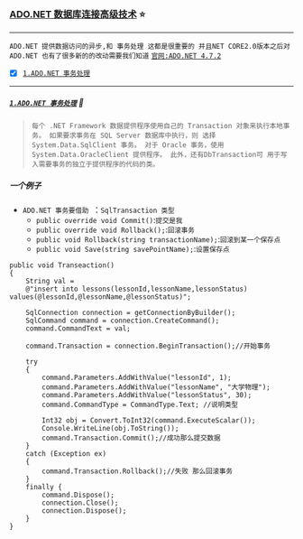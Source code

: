 ### [ADO.NET 数据库连接高级技术](#top) <b id="top"></b> :star:

-----
`ADO.NET 提供数据访问的异步,和 事务处理 这都是很重要的 并且NET CORE2.0版本之后对 ADO.NET 也有了很多新的的改动需要我们知道` 
[`官网:ADO.NET 4.7.2`](https://docs.microsoft.com/zh-cn/dotnet/framework/data/adonet/retrieving-and-modifying-data)

- [x] [`1.ADO.NET 事务处理`](#transaction) 


-----
##### [`1.ADO.NET 事务处理`](#top) :triangular_flag_on_post:  <b id="transaction"></b>
> `每个 .NET Framework 数据提供程序使用自己的 Transaction 对象来执行本地事务。 如果要求事务在 SQL Server 数据库中执行，则
选择 System.Data.SqlClient 事务。 对于 Oracle 事务，使用 System.Data.OracleClient 提供程序。 此外，还有DbTransaction可
用于写入需要事务的独立于提供程序的代码的类。`

##### 一个例子 
* `ADO.NET 事务要借助 `：`SqlTransaction 类型`
  * `public override void Commit()`:`提交是我`
  * `public override void Rollback();`:`回滚事务`
  * `public void Rollback(string transactionName);`:`回滚到某一个保存点`
  * `public void Save(string savePointName);`:`设置保存点`
```node
public void Transeaction()
{
    String val =
    @"insert into lessons(lessonId,lessonName,lessonStatus) values(@lessonId,@lessonName,@lessonStatus)";
    
    SqlConnection connection = getConnectionByBuilder();
    SqlCommand command = connection.CreateCommand();
    command.CommandText = val;

    command.Transaction = connection.BeginTransaction();//开始事务

    try
    {
        command.Parameters.AddWithValue("lessonId", 1); 
        command.Parameters.AddWithValue("lessonName", "大学物理");
        command.Parameters.AddWithValue("lessonStatus", 30);
        command.CommandType = CommandType.Text; //说明类型

        Int32 obj = Convert.ToInt32(command.ExecuteScalar());
        Console.WriteLine(obj.ToString());
        command.Transaction.Commit();//成功那么提交数据
    }
    catch (Exception ex)
    {
        command.Transaction.Rollback();//失败 那么回滚事务
    }
    finally {
        command.Dispose();
        connection.Close();
        connection.Dispose();
    }
}
```
